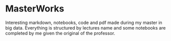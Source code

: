 # MasterWorks

Interesting markdown, notebooks, code and pdf made during my master in big data. Everything is structured by lectures name and some 
notebooks are completed by me given the original of the professor.
